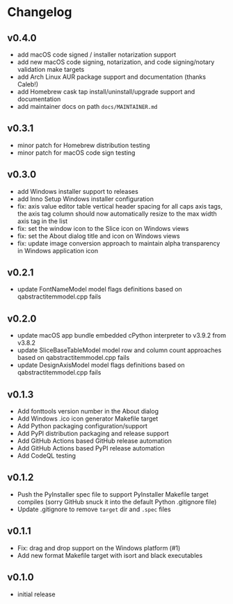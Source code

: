 # Changelog

## v0.4.0

- add macOS code signed / installer notarization support
- add new macOS code signing, notarization, and code signing/notary validation make targets
- add Arch Linux AUR package support and documentation (thanks Caleb!)
- add Homebrew cask tap install/uninstall/upgrade support and documentation
- add maintainer docs on path `docs/MAINTAINER.md`

## v0.3.1

- minor patch for Homebrew distribution testing
- minor patch for macOS code sign testing

## v0.3.0

- add Windows installer support to releases
- add Inno Setup Windows installer configuration
- fix: axis value editor table vertical header spacing for all caps axis tags, the axis tag column should now automatically resize to the max width axis tag in the list
- fix: set the window icon to the Slice icon on Windows views
- fix: set the About dialog title and icon on Windows views
- fix: update image conversion approach to maintain alpha transparency in Windows application icon


## v0.2.1

- update FontNameModel model flags definitions based on qabstractitemmodel.cpp fails

## v0.2.0

- update macOS app bundle embedded cPython interpreter to v3.9.2 from v3.8.2
- update SliceBaseTableModel model row and column count approaches based on qabstractitemmodel.cpp fails
- update DesignAxisModel model flags definitions based on qabstractitemmodel.cpp fails

## v0.1.3

- Add fonttools version number in the About dialog
- Add Windows .ico icon generator Makefile target
- Add Python packaging configuration/support
- Add PyPI distribution packaging and release support
- Add GitHub Actions based GitHub release automation
- Add GitHub Actions based PyPI release automation
- Add CodeQL testing

## v0.1.2

- Push the PyInstaller spec file to support PyInstaller Makefile target compiles (sorry GitHub snuck it into the default Python .gitignore file)
- Update .gitignore to remove `target` dir and `.spec` files

## v0.1.1

- Fix: drag and drop support on the Windows platform (#1)
- Add new format Makefile target with isort and black executables

## v0.1.0

- initial release
